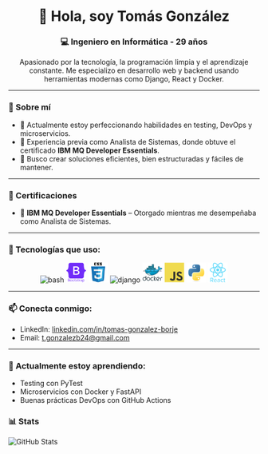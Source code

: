 <h1 align="center">👋 Hola, soy Tomás González</h1>
<h3 align="center">💻 Ingeniero en Informática - 29 años</h3>

<p align="center">Apasionado por la tecnología, la programación limpia y el aprendizaje constante. Me especializo en desarrollo web y backend usando herramientas modernas como Django, React y Docker.</p>

---

### 🧠 Sobre mí

- 🎯 Actualmente estoy perfeccionando habilidades en testing, DevOps y microservicios.
- 💼 Experiencia previa como Analista de Sistemas, donde obtuve el certificado **IBM MQ Developer Essentials**.
- 🚀 Busco crear soluciones eficientes, bien estructuradas y fáciles de mantener.

---

### 🧾 Certificaciones
- 🏅 **IBM MQ Developer Essentials** – Otorgado mientras me desempeñaba como Analista de Sistemas.

---

### 🚀 Tecnologías que uso:
<p align="center">
  <img src="https://www.vectorlogo.zone/logos/gnu_bash/gnu_bash-icon.svg" alt="bash" width="40"/>
  <img src="https://raw.githubusercontent.com/devicons/devicon/master/icons/bootstrap/bootstrap-plain-wordmark.svg" alt="bootstrap" width="40"/>
  <img src="https://raw.githubusercontent.com/devicons/devicon/master/icons/css3/css3-original-wordmark.svg" alt="css3" width="40"/>
  <img src="https://cdn.worldvectorlogo.com/logos/django.svg" alt="django" width="40"/>
  <img src="https://raw.githubusercontent.com/devicons/devicon/master/icons/docker/docker-original-wordmark.svg" alt="docker" width="40"/>
  <img src="https://raw.githubusercontent.com/devicons/devicon/master/icons/javascript/javascript-original.svg" alt="javascript" width="40"/>
  <img src="https://raw.githubusercontent.com/devicons/devicon/master/icons/python/python-original.svg" alt="python" width="40"/>
  <img src="https://raw.githubusercontent.com/devicons/devicon/master/icons/react/react-original-wordmark.svg" alt="react" width="40"/>
</p>

---

### 📫 Conecta conmigo:
- LinkedIn: [linkedin.com/in/tomas-gonzalez-borje](https://www.linkedin.com/in/tomas-gonzalez-borje-907b8a286)
- Email: t.gonzalezb24@gmail.com

---

### 🧠 Actualmente estoy aprendiendo:
- Testing con PyTest
- Microservicios con Docker y FastAPI
- Buenas prácticas DevOps con GitHub Actions

### 📊 Stats
![GitHub Stats](https://github-readme-stats.vercel.app/api?username=tomasgonzalez&show_icons=true&theme=radical)
